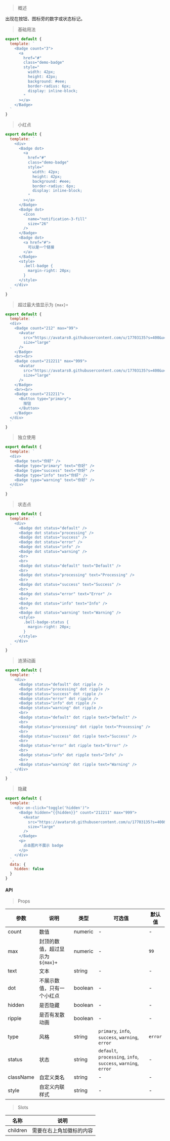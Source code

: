 > 概述

出现在按钮、图标旁的数字或状态标记。

> 基础用法

```js
export default {
  template: `
    <Badge count="3">
      <a
        href="#"
        class="demo-badge"
        style="
          width: 42px;
          height: 42px;
          background: #eee;
          border-radius: 6px;
          display: inline-block;
        "
      ></a>
    </Badge>
  `
}
```

> 小红点

```js
export default {
  template: `
    <div>
      <Badge dot>
        <a
          href="#"
          class="demo-badge"
          style="
            width: 42px;
            height: 42px;
            background: #eee;
            border-radius: 6px;
            display: inline-block;
          "
        ></a>
      </Badge>
      <Badge dot>
        <Icon
          name="notification-3-fill"
          size="26"
        />
      </Badge>
      <Badge dot>
        <a href="#">
          可以是一个链接
        </a>
      </Badge>
      <style>
        .bell-badge {
          margin-right: 20px;
        }
      </style>
    </div>
  `
}
```

> 超过最大值显示为 `{max}+`

```js
export default {
  template: `
  <div>
    <Badge count="212" max="99">
      <Avatar
        src="https://avatars0.githubusercontent.com/u/17703135?s=400&u=612ef7e55a4394c89e2f53f8f360c9b3b2336ace&v=4"
        size="large"
      />
    </Badge>
    <br><br>
    <Badge count="212211" max="999">
      <Avatar
        src="https://avatars0.githubusercontent.com/u/17703135?s=400&u=612ef7e55a4394c89e2f53f8f360c9b3b2336ace&v=4"
        size="large"
      />
    </Badge>
    <br><br>
    <Badge count="212211">
      <Button type="primary">
        按钮
      </Button>
    </Badge>
  </div>
  `
}
```

> 独立使用

```js
export default {
  template: `
  <div>
    <Badge text="你好" />
    <Badge type="primary" text="你好" />
    <Badge type="success" text="你好" />
    <Badge type="info" text="你好" />
    <Badge type="warning" text="你好" />
  </div>
  `
}
```

> 状态点

```js
export default {
  template: `
    <div>
      <Badge dot status="default" />
      <Badge dot status="processing" />
      <Badge dot status="success" />
      <Badge dot status="error" />
      <Badge dot status="info" />
      <Badge dot status="warning" />
      <br>
      <br>
      <Badge dot status="default" text="Default" />
      <br>
      <Badge dot status="processing" text="Processing" />
      <br>
      <Badge dot status="success" text="Success" />
      <br>
      <Badge dot status="error" text="Error" />
      <br>
      <Badge dot status="info" text="Info" />
      <br>
      <Badge dot status="warning" text="Warning" />
      <style>
        .bell-badge-status {
          margin-right: 20px;
        }
      </style>
    </div>
  `
}
```

> 涟漪动画

```js
export default {
  template: `
    <div>
      <Badge status="default" dot ripple />
      <Badge status="processing" dot ripple />
      <Badge status="success" dot ripple />
      <Badge status="error" dot ripple />
      <Badge status="info" dot ripple />
      <Badge status="warning" dot ripple />
      <br>
      <Badge status="default" dot ripple text="Default" />
      <br>
      <Badge status="processing" dot ripple text="Processing" />
      <br>
      <Badge status="success" dot ripple text="Success" />
      <br>
      <Badge status="error" dot ripple text="Error" />
      <br>
      <Badge status="info" dot ripple text="Info" />
      <br>
      <Badge status="warning" dot ripple text="Warning" />
    </div>
  `
}
```

> 隐藏

```js
export default {
  template: `
    <div on-click="toggle('hidden')">
      <Badge hidden="{{hidden}}" count="212211" max="999">
        <Avatar
          src="https://avatars0.githubusercontent.com/u/17703135?s=400&u=612ef7e55a4394c89e2f53f8f360c9b3b2336ace&v=4"
          size="large"
        />
      </Badge>
      <p>
        点击图片不展示 badge
      </p>
    </div>
  `,
  data: {
    hidden: false
  }
}
```

#### API

> Props

参数 | 说明 | 类型 | 可选值 | 默认值
---|---|---|---|---
count | 数值 | numeric | - | -
max | 封顶的数值，超过显示为 `${max}+` | numeric | - | `99`
text | 文本 | string | - | -
dot | 不展示数值，只有一个小红点 | boolean | - | -
hidden | 是否隐藏 | boolean | - | -
ripple | 是否有发散动画 | boolean | - | -
type | 风格 | string | `primary`, `info`, `success`, `warning`, `error` | `error`
status | 状态 | string | `default`, `processing`, `info`, `success`, `warning`, `error` | -
className | 自定义类名 | string | - | -
style | 自定义内联样式 | string | - | -

> Slots

名称 | 说明
---|---
children | 需要在右上角加徽标的内容